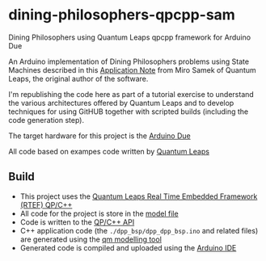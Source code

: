 # dining-philosophers-qpcpp-sam
Dining Philosophers using Quantum Leaps qpcpp framework for Arduino Due

An Arduino implementation of Dining Philosophers problems using State Machines described in this 
[Application Note](https://www.state-machine.com/doc/AN_DPP.pdf) from Miro Samek of Quantum Leaps, the original author of the software.

I'm republishing the code here as part of a tutorial exercise to understand the various architectures offered by Quantum Leaps and
to develop techniques for using GitHUB together with scripted builds (including the code generation step). 

The target hardware for this project is the [Arduino Due](https://core-electronics.com.au/arduino-due.html)

All code based on exampes code written by [Quantum Leaps](https://www.state-machine.com/)

## Build

* This project uses the [Quantum Leaps Real Time Embedded Framework (RTEF) QP/C++](https://www.state-machine.com/qpcpp/)
* All code for the project is store in the [model file](./dpp.qm)
* Code is written to the [QP/C++ API](https://www.state-machine.com/qpcpp/api.html)
* C++ application code (the ``./dpp_bsp/dpp_dpp_bsp.ino`` and related files) are generated using the [qm modelling tool](https://www.state-machine.com/products/qm/)
* Generated code is compiled and uploaded using the [Arduino IDE](https://www.arduino.cc/en/software)

